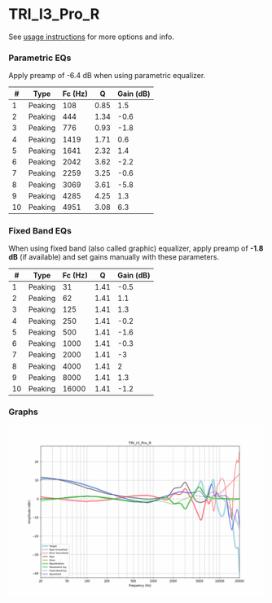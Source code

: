 # TRI_I3_Pro_R
See [usage instructions](https://github.com/jaakkopasanen/AutoEq#usage) for more options and info.

### Parametric EQs
Apply preamp of -6.4 dB when using parametric equalizer.

|   # | Type    |   Fc (Hz) |    Q |   Gain (dB) |
|-----|---------|-----------|------|-------------|
|   1 | Peaking |       108 | 0.85 |         1.5 |
|   2 | Peaking |       444 | 1.34 |        -0.6 |
|   3 | Peaking |       776 | 0.93 |        -1.8 |
|   4 | Peaking |      1419 | 1.71 |         0.6 |
|   5 | Peaking |      1641 | 2.32 |         1.4 |
|   6 | Peaking |      2042 | 3.62 |        -2.2 |
|   7 | Peaking |      2259 | 3.25 |        -0.6 |
|   8 | Peaking |      3069 | 3.61 |        -5.8 |
|   9 | Peaking |      4285 | 4.25 |         1.3 |
|  10 | Peaking |      4951 | 3.08 |         6.3 |

### Fixed Band EQs
When using fixed band (also called graphic) equalizer, apply preamp of **-1.8 dB** (if available) and set gains manually with these parameters.

|   # | Type    |   Fc (Hz) |    Q |   Gain (dB) |
|-----|---------|-----------|------|-------------|
|   1 | Peaking |        31 | 1.41 |        -0.5 |
|   2 | Peaking |        62 | 1.41 |         1.1 |
|   3 | Peaking |       125 | 1.41 |         1.3 |
|   4 | Peaking |       250 | 1.41 |        -0.2 |
|   5 | Peaking |       500 | 1.41 |        -1.6 |
|   6 | Peaking |      1000 | 1.41 |        -0.3 |
|   7 | Peaking |      2000 | 1.41 |        -3   |
|   8 | Peaking |      4000 | 1.41 |         2   |
|   9 | Peaking |      8000 | 1.41 |         1.3 |
|  10 | Peaking |     16000 | 1.41 |        -1.2 |

### Graphs
![](./TRI_I3_Pro_R.png)
